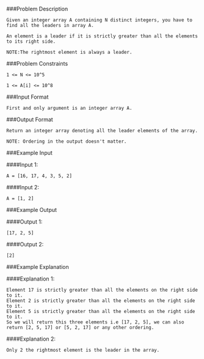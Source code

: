 ###Problem Description
```
Given an integer array A containing N distinct integers, you have to find all the leaders in array A.

An element is a leader if it is strictly greater than all the elements to its right side.

NOTE:The rightmost element is always a leader.
```


###Problem Constraints

```
1 <= N <= 10^5

1 <= A[i] <= 10^8
```


###Input Format

```
First and only argument is an integer array A.
```



###Output Format

```
Return an integer array denoting all the leader elements of the array.

NOTE: Ordering in the output doesn't matter.
```



###Example Input

####Input 1:

```
A = [16, 17, 4, 3, 5, 2]
```
####Input 2:

```
A = [1, 2]
```


###Example Output

####Output 1:

```
[17, 2, 5]
```
####Output 2:

```
[2]
```


###Example Explanation

####Explanation 1:

```
Element 17 is strictly greater than all the elements on the right side to it.
Element 2 is strictly greater than all the elements on the right side to it.
Element 5 is strictly greater than all the elements on the right side to it.
So we will return this three elements i.e [17, 2, 5], we can also return [2, 5, 17] or [5, 2, 17] or any other ordering.
```
####Explanation 2:

```
Only 2 the rightmost element is the leader in the array.
```
